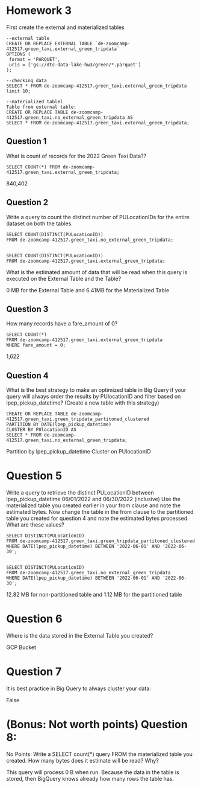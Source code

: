 # Homework 3


First create the external and materialized tables

```
--external table
CREATE OR REPLACE EXTERNAL TABLE `de-zoomcamp-412517.green_taxi.external_green_tripdata`
OPTIONS (
 format = 'PARQUET',
 uris = ['gs://dtc-data-lake-hw3/green/*.parquet']
);

--checking data
SELECT * FROM de-zoomcamp-412517.green_taxi.external_green_tripdata limit 10;

--materialized tablel
Table from external table:
CREATE OR REPLACE TABLE de-zoomcamp-412517.green_taxi.no_external_green_tripdata AS
SELECT * FROM de-zoomcamp-412517.green_taxi.external_green_tripdata;
```

## Question 1
What is count of records for the 2022 Green Taxi Data??
```
SELECT COUNT(*) FROM de-zoomcamp-412517.green_taxi.external_green_tripdata;
```
840,402

## Question 2

Write a query to count the distinct number of PULocationIDs for the entire dataset on both the tables.
```
SELECT COUNT(DISTINCT(PULocationID))
FROM de-zoomcamp-412517.green_taxi.no_external_green_tripdata;


SELECT COUNT(DISTINCT(PULocationID))
FROM de-zoomcamp-412517.green_taxi.external_green_tripdata;
```
What is the estimated amount of data that will be read when this query is executed on the External Table and the Table?

0 MB for the External Table and 6.41MB for the Materialized Table

## Question 3

How many records have a fare_amount of 0?
```
SELECT COUNT(*)
FROM de-zoomcamp-412517.green_taxi.external_green_tripdata
WHERE fare_amount = 0;
```
1,622

## Question 4
What is the best strategy to make an optimized table in Big Query if your query will always order the results by PUlocationID and filter based on lpep_pickup_datetime? (Create a new table with this strategy)
```
CREATE OR REPLACE TABLE de-zoomcamp-412517.green_taxi.green_tripdata_partitoned_clustered
PARTITION BY DATE(lpep_pickup_datetime)
CLUSTER BY PUlocationID AS
SELECT * FROM de-zoomcamp-412517.green_taxi.no_external_green_tripdata;

```
Partition by lpep_pickup_datetime Cluster on PUlocationID

# Question 5
Write a query to retrieve the distinct PULocationID between lpep_pickup_datetime 06/01/2022 and 06/30/2022 (inclusive)
Use the materialized table you created earlier in your from clause and note the estimated bytes. Now change the table in the from clause to the partitioned table you created for question 4 and note the estimated bytes processed. What are these values?
```
SELECT DISTINCT(PULocationID)
FROM de-zoomcamp-412517.green_taxi.green_tripdata_partitoned_clustered
WHERE DATE(lpep_pickup_datetime) BETWEEN '2022-06-01' AND '2022-06-30';


SELECT DISTINCT(PULocationID)
FROM de-zoomcamp-412517.green_taxi.no_external_green_tripdata
WHERE DATE(lpep_pickup_datetime) BETWEEN '2022-06-01' AND '2022-06-30';
```
12.82 MB for non-partitioned table and 1.12 MB for the partitioned table

# Question 6
Where is the data stored in the External Table you created?

GCP Bucket
# Question 7
It is best practice in Big Query to always cluster your data:

False

# (Bonus: Not worth points) Question 8:
No Points: Write a SELECT count(*) query FROM the materialized table you created. How many bytes does it estimate will be read? Why?

This query will process 0 B when run. Because the data in the table is stored, then BigQuery knows already how many rows the table has.


